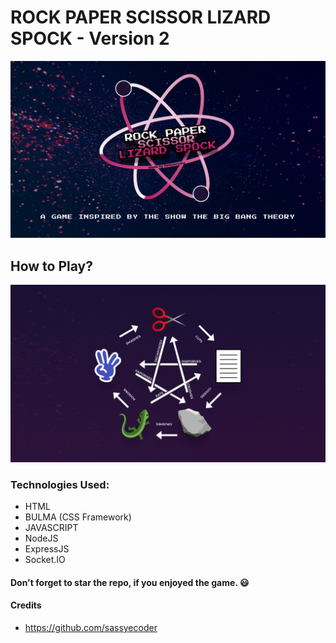 # ROCK PAPER SCISSOR LIZARD SPOCK - Version 2

![RPSLS](public/assets/MetaImage.jpg)

## How to Play?

![RPLSLS- Rules](public/assets/RulesImageforMD.jpg)

### Technologies Used:

- HTML
- BULMA (CSS Framework)
- JAVASCRIPT
- NodeJS
- ExpressJS
- Socket.IO

#### Don't forget to star the repo, if you enjoyed the game. :smiley:

#### Credits

- https://github.com/sassyecoder
